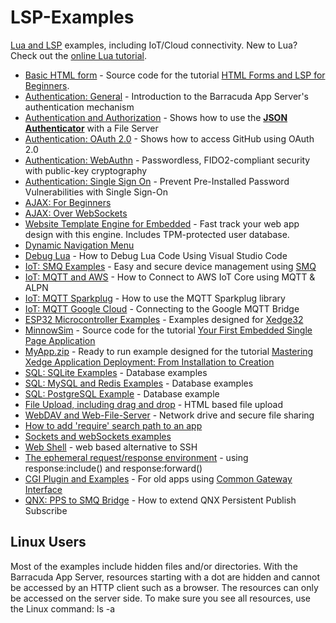 # LSP-Examples
 [Lua and LSP](https://realtimelogic.com/products/lua-server-pages/) examples, including IoT/Cloud connectivity. New to Lua? Check out the [online Lua tutorial](https://tutorial.realtimelogic.com/).


* [Basic HTML form](html-form) - Source code for the tutorial [HTML Forms and LSP for Beginners](https://makoserver.net/articles/HTML-Forms-and-LSP-for-Beginners).
* [Authentication: General](authentication) - Introduction to the Barracuda App Server's authentication mechanism
* [Authentication and Authorization](JSON-File-Server) - Shows how to use the **[JSON Authenticator](https://realtimelogic.com/ba/doc/en/lua/lua.html#ba_create_jsonuser)** with a File Server
* [Authentication: OAuth 2.0](oauth) - Shows how to access GitHub using OAuth 2.0
* [Authentication: WebAuthn](WebAuthn) - Passwordless, FIDO2-compliant security with public-key cryptography
* [Authentication: Single Sign On](fs-sso) - Prevent Pre-Installed Password Vulnerabilities with Single Sign-On
* [AJAX: For Beginners](AJAX)
* [AJAX: Over WebSockets](AJAX-Over-WebSockets)
* [Website Template Engine for Embedded](Light-Dashboard) - Fast track your web app design with this engine. Includes TPM-protected user database.
* [Dynamic Navigation Menu](Dynamic-Nav-Menu)
* [Debug Lua](Lua-Debug) - How to Debug Lua Code Using Visual Studio Code
* [IoT: SMQ Examples](SMQ-examples) - Easy and secure device management using [SMQ](https://realtimelogic.com/ba/doc/?url=SMQ.html)
* [IoT: MQTT and AWS](AWS-MQTT) - How to Connect to AWS IoT Core using MQTT & ALPN
* [IoT: MQTT Sparkplug](Sparkplug) - How to use the MQTT Sparkplug library
* [IoT: MQTT Google Cloud](Cloud-IoT-Core) - Connecting to the Google MQTT Bridge
* [ESP32 Microcontroller Examples](ESP32) - Examples designed for [Xedge32](https://realtimelogic.com/downloads/bas/ESP32/)
* [MinnowSim](MinnowSim) - Source code for the tutorial [Your First Embedded Single Page Application](https://realtimelogic.com/articles/Your-First-Embedded-Single-Page-Application)
* [MyApp.zip](MyApp.zip) - Ready to run example designed for the tutorial [Mastering Xedge Application Deployment: From Installation to Creation](https://realtimelogic.com/articles/Mastering-Xedge-Application-Deployment-From-Installation-to-Creation)
* [SQL: SQLite Examples](SQLite) - Database examples
* [SQL: MySQL and Redis Examples](MysqlAndRedis) - Database examples
* [SQL: PostgreSQL Example](PostgreSQL) - Database example
* [File Upload, including drag and drop](upload) - HTML based file upload
* [WebDAV and Web-File-Server](File-Server) - Network drive and secure file sharing
* [How to add 'require' search path to an app](require-test)
* [Sockets and webSockets examples](socket-examples)
* [Web Shell](Web-Shell) - web based alternative to SSH
* [The ephemeral request/response environment](command-env) - using response:include() and response:forward()
* [CGI Plugin and Examples](CGI) - For old apps using [Common Gateway Interface](https://realtimelogic.com/articles/Barracuda-Server-versus-CGI)
* [QNX: PPS to SMQ Bridge](QNX/PPS) -  How to extend QNX Persistent Publish Subscribe

## Linux Users

Most of the examples include hidden files and/or directories. With the
Barracuda App Server, resources starting with a dot are hidden and
cannot be accessed by an HTTP client such as a browser. The resources
can only be accessed on the server side. To make sure you see all
resources, use the Linux command: ls -a

